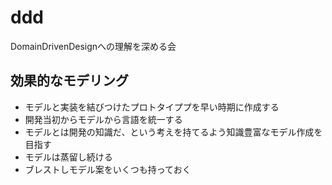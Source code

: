 # ddd
DomainDrivenDesignへの理解を深める会

## 効果的なモデリング
* モデルと実装を結びつけたプロトタイププを早い時期に作成する
* 開発当初からモデルから言語を統一する
* モデルとは開発の知識だ、という考えを持てるよう知識豊富なモデル作成を目指す
* モデルは蒸留し続ける
* ブレストしモデル案をいくつも持っておく
